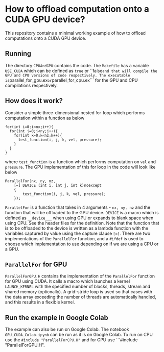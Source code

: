 # How to offload computation onto a CUDA GPU device?

This repository contains a minimal working example of how to offload 
computations onto a CUDA GPU device.

## Running 
The directory ```CPUAndGPU``` contains the code. The ```Makefile``` has a variable 
```USE_CUDA``` which can be defined as ```true``` or ``false``` and that will compile the 
GPU and CPU versions of code respectively. The executable is ```parallel_for_gpu.ex``` or
```parallel_for_cpu.ex``` for the GPU and CPU compilations respectively.

## How does it work? 
Consider a simple three-dimensional nested for-loop which performs computation within a function as below      
```
for(int i=0;i<nx;i++){
  for(int j=0;j<ny;j++){
    for(int k=0;k<nz;k++){
      test_function(i, j, k, vel, pressure);
    }
  }
}
```
where ```test_function``` is a function which performs computation on ```vel``` and ```pressure```. The GPU implementation of 
this for loop in the code will look like below  
```
ParallelFor(nx, ny, nz,
	[=] DEVICE (int i, int j, int k)noexcept
	{
		test_function(i, j, k, vel, pressure);
	});
```
```ParallelFor``` is a function that takes in 4 arguments - ```nx, ny, nz``` and the function that will be offloaded 
to the GPU device. ```DEVICE``` is a macro which is defined as ```__device___``` when using GPU or expands to blank space 
when using CPU. See the header files for the definition.  Note that the function that is to be offloaded to the device 
is written as a lambda function with the variables captured by value using the capture clause ```[=]```. There are two 
implementations of the ```ParallelFor``` function, and a ```#ifdef``` is used to choose which implementation to use depending 
on if we are using a CPU or a GPU.  

## ```ParallelFor``` for GPU
```ParallelForGPU.H``` contains the implementation of the ```ParallelFor``` function for GPU using CUDA. It calls a macro 
which launches a kernel ```LAUNCH_KERNEL``` with the specified number of blocks, threads, stream and shared memory (optionally). 
A grid-stride loop is used so that cases with the data array exceeding the number of threads are automatically handled, and this 
results in a flexible kernel. 
 
## Run the example in Google Colab  
The example can also be run on Google Colab. The notebook ```GPU_CUDA_Colab.ipynb``` can be run as it is on Google Colab. 
To run on CPU use the ```#include "ParallelForCPU.H"``` and for GPU use ```#include "ParallelForGPU.H".
